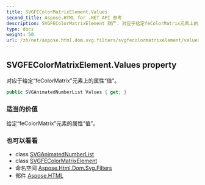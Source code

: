 ```yaml
---
title: SVGFEColorMatrixElement.Values
second_title: Aspose.HTML for .NET API 参考
description: SVGFEColorMatrixElement 财产. 对应于给定feColorMatrix元素上的属性值
type: docs
weight: 50
url: /zh/net/aspose.html.dom.svg.filters/svgfecolormatrixelement/values/
---
```

## SVGFEColorMatrixElement.Values property

对应于给定“feColorMatrix”元素上的属性“值”。

```csharp
public SVGAnimatedNumberList Values { get; }
```

### 适当的价值

给定“feColorMatrix”元素的属性“值”。

### 也可以看看

* class [SVGAnimatedNumberList](../../../aspose.html.dom.svg.datatypes/svganimatednumberlist/)
* class [SVGFEColorMatrixElement](../)
* 命名空间 [Aspose.Html.Dom.Svg.Filters](../../svgfecolormatrixelement/)
* 部件 [Aspose.HTML](../../../)


